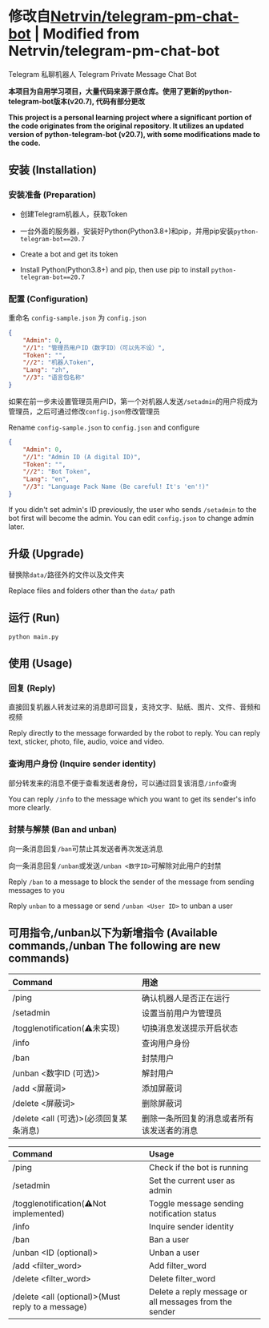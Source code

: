 # 修改自[Netrvin/telegram-pm-chat-bot](https://github.com/Netrvin/telegram-pm-chat-bot) | Modified from Netrvin/telegram-pm-chat-bot

Telegram 私聊机器人
Telegram Private Message Chat Bot

**本项目为自用学习项目，大量代码来源于原仓库。使用了更新的python-telegram-bot版本(v20.7), 代码有部分更改**

**This project is a personal learning project where a significant portion of the code originates from the original repository. It utilizes an updated version of python-telegram-bot (v20.7), with some modifications made to the code.**

## 安装 (Installation)

### 安装准备 (Preparation)
* 创建Telegram机器人，获取Token
* 一台外面的服务器，安装好Python(Python3.8+)和pip，并用pip安装`python-telegram-bot==20.7`

* Create a bot and get its token
* Install Python(Python3.8+) and pip, then use pip to install `python-telegram-bot==20.7`

### 配置 (Configuration)
重命名 `config-sample.json` 为 `config.json`
```json
{
    "Admin": 0,
    "//1": "管理员用户ID（数字ID）（可以先不设）",
    "Token": "",
    "//2": "机器人Token",
    "Lang": "zh",
    "//3": "语言包名称"
}
```
如果在前一步未设置管理员用户ID，第一个对机器人发送`/setadmin`的用户将成为管理员，之后可通过修改`config.json`修改管理员

Rename `config-sample.json` to `config.json` and configure
```json
{
    "Admin": 0,
    "//1": "Admin ID (A digital ID)",
    "Token": "",
    "//2": "Bot Token",
    "Lang": "en",
    "//3": "Language Pack Name (Be careful! It's 'en'!)"
}
```
If you didn't set admin's ID previously, the user who sends `/setadmin` to the bot first will become the admin. You can edit `config.json` to change admin later.

## 升级 (Upgrade)
替换除`data/`路径外的文件以及文件夹

Replace files and folders other than the `data/` path

## 运行 (Run)
```
python main.py
```

## 使用 (Usage)

### 回复 (Reply)
直接回复机器人转发过来的消息即可回复，支持文字、贴纸、图片、文件、音频和视频

Reply directly to the message forwarded by the robot to reply. You can reply text, sticker, photo, file, audio, voice and video.

### 查询用户身份 (Inquire sender identity)
部分转发来的消息不便于查看发送者身份，可以通过回复该消息`/info`查询

You can reply `/info` to the message which you want to get its sender's info more clearly.


### 封禁与解禁 (Ban and unban)
向一条消息回复`/ban`可禁止其发送者再次发送消息

向一条消息回复`/unban`或发送`/unban <数字ID>`可解除对此用户的封禁

Reply `/ban` to a message to block the sender of the message from sending messages to you

Reply `unban` to a message or send `/unban <User ID>` to unban a user

## 可用指令,/unban以下为新增指令 (Available commands,/unban The following are new commands)
| Command                   | 用途                   |
| :---                      | :---                   |
| /ping                     | 确认机器人是否正在运行   |
| /setadmin                 | 设置当前用户为管理员     |
| /togglenotification(⚠️未实现)       | 切换消息发送提示开启状态 |
| /info                     | 查询用户身份            |
| /ban                      | 封禁用户                |
| /unban <数字ID (可选)>     | 解封用户                |
| /add <屏蔽词>             | 添加屏蔽词                |
| /delete <屏蔽词>          |   删除屏蔽词              |
| /delete <all (可选)>(必须回复某条消息) | 删除一条所回复的消息或者所有该发送者的消息 |

| Command                | Usage                                      |
| :---                   | :---                                       |
| /ping                  | Check if the bot is running                |
| /setadmin              | Set the current user as admin              |
| /togglenotification(⚠️Not implemented)    | Toggle message sending notification status |
| /info                  | Inquire sender identity                    |
| /ban                   | Ban a user                                 |
| /unban <ID (optional)> | Unban a user                               |
| /add <filter_word>             | Add filter_word                |
| /delete <filter_word>          |   Delete filter_word             |
| /delete <all (optional)>(Must reply to a message) | Delete a reply message or all messages from the sender |
